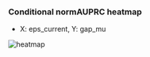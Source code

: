 ### Conditional normAUPRC heatmap

- X: eps_current, Y: gap_mu

![heatmap](/home/elicer/project_0814_2/results/20250814-112630/holdout/conditional_heatmap_eps_current_vs_gap_mu.png)
